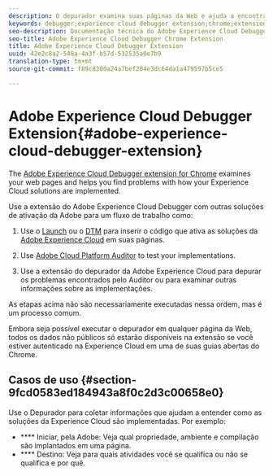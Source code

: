 ```yaml
---
description: O depurador examina suas páginas da Web e ajuda a encontrar problemas com a implementação das soluções da Experience Cloud
keywords: debugger;experience cloud debugger extension;chrome;extension
seo-description: Documentação técnica do Adobe Experience Cloud Debugger Chrome Extension - examine suas páginas da Web e compreenda problemas com as implementações da solução da Experience Cloud
seo-title: Adobe Experience Cloud Debugger Chrome Extension
title: Adobe Experience Cloud Debugger Extension
uuid: 42e2c8a2-548a-4a3f-b57d-532535a0e7b9
translation-type: tm+mt
source-git-commit: f89c8300a24a7bef204e3dc64da1a479597b5ce5

---
```



# Adobe Experience Cloud Debugger Extension{#adobe-experience-cloud-debugger-extension}

The [Adobe Experience Cloud Debugger extension for Chrome](https://chrome.google.com/webstore/detail/adobe-experience-cloud-de/ocdmogmohccmeicdhlhhgepeaijenapj) examines your web pages and helps you find problems with how your Experience Cloud solutions are implemented.

Use a extensão do Adobe Experience Cloud Debugger com outras soluções de ativação da Adobe para um fluxo de trabalho como:

1. Use o [Launch](https://docs.adobelaunch.com) ou o [DTM](https://experiencecloud.adobe.com/resources/help/en_US/dtm/) para inserir o código que ativa as soluções da [Adobe Experience Cloud](https://marketing.adobe.com/resources/help/en_US/mcloud/) em suas páginas.

1. Use [Adobe Cloud Platform Auditor](https://experiencecloud.adobe.com/resources/help/en_US/auditor/) to test your implementations.
1. Use a extensão do depurador da Adobe Experience Cloud para depurar os problemas encontrados pelo Auditor ou para examinar outras informações sobre as implementações.

As etapas acima não são necessariamente executadas nessa ordem, mas é um processo comum.

Embora seja possível executar o depurador em qualquer página da Web, todos os dados não públicos só estarão disponíveis na extensão se você estiver autenticado na Experience Cloud em uma de suas guias abertas do Chrome.

## Casos de uso {#section-9fcd0583ed184943a8f0c2d3c00658e0}

Use o Depurador para coletar informações que ajudam a entender como as soluções da Experience Cloud são implementadas. Por exemplo:

* **** Iniciar, pela Adobe: Veja qual propriedade, ambiente e compilação são implantados em uma página.
* **** Destino: Veja para quais atividades você se qualifica ou não se qualifica e por quê.
